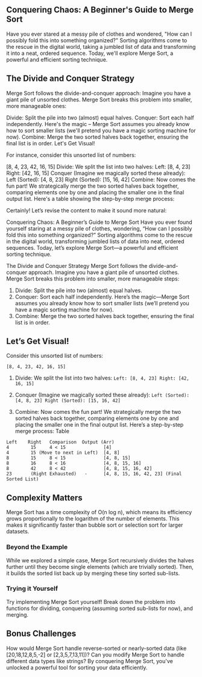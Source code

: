 ## Conquering Chaos: A Beginner's Guide to Merge Sort
Have you ever stared at a messy pile of clothes and wondered, "How can I possibly fold this into something organized?" Sorting algorithms come to the rescue in the digital world, taking a jumbled list of data and transforming it into a neat, ordered sequence. Today, we'll explore Merge Sort, a powerful and efficient sorting technique.

## The Divide and Conquer Strategy

Merge Sort follows the divide-and-conquer approach:
 Imagine you have a giant pile of unsorted clothes. Merge Sort breaks this problem into smaller, more manageable ones:

Divide: Split the pile into two (almost) equal halves.
Conquer: Sort each half independently. Here's the magic – Merge Sort assumes you already know how to sort smaller lists (we'll pretend you have a magic sorting machine for now).
Combine: Merge the two sorted halves back together, ensuring the final list is in order.
Let's Get Visual!

For instance, consider this unsorted list of numbers:

[8, 4, 23, 42, 16, 15]
Divide: We split the list into two halves:
Left:  [8, 4, 23]
Right: [42, 16, 15]
Conquer (Imagine we magically sorted these already):
Left (Sorted):  [4, 8, 23]
Right (Sorted): [15, 16, 42]
Combine: Now comes the fun part! We strategically merge the two sorted halves back together, comparing elements one by one and placing the smaller one in the final output list.
Here's a table showing the step-by-step merge process:

Certainly! Let’s revise the content to make it sound more natural:

Conquering Chaos: A Beginner’s Guide to Merge Sort
Have you ever found yourself staring at a messy pile of clothes, wondering, “How can I possibly fold this into something organized?” Sorting algorithms come to the rescue in the digital world, transforming jumbled lists of data into neat, ordered sequences. Today, let’s explore Merge Sort—a powerful and efficient sorting technique.

The Divide and Conquer Strategy
Merge Sort follows the divide-and-conquer approach. Imagine you have a giant pile of unsorted clothes. Merge Sort breaks this problem into smaller, more manageable steps:

1. Divide: Split the pile into two (almost) equal halves.
2. Conquer: Sort each half independently. Here’s the magic—Merge Sort assumes you already know how to sort smaller lists (we’ll pretend you have a magic sorting machine for now).
3. Combine: Merge the two sorted halves back together, ensuring the final list is in order.


## Let’s Get Visual!
Consider this unsorted list of numbers:

```[8, 4, 23, 42, 16, 15]```

1. Divide: We split the list into two halves:
```Left: [8, 4, 23] Right: [42, 16, 15]```

2. Conquer (Imagine we magically sorted these already):
```Left (Sorted): [4, 8, 23] Right (Sorted): [15, 16, 42]```

3. Combine: Now comes the fun part! We strategically merge the two sorted halves back together, comparing elements one by one and placing the smaller one in the final output list. Here’s a step-by-step merge process:
Table

```
Left	Right	Comparison	Output (Arr)
4	     15	    4 < 15	            [4]
4	     15	(Move to next in Left)	[4, 8]
8	     15	    8 < 15	            [4, 8, 15]
8	     16	    8 < 16	            [4, 8, 15, 16]
8	     42	    8 < 42	            [4, 8, 15, 16, 42]
23	     (Right Exhausted)	 -	    [4, 8, 15, 16, 42, 23] (Final Sorted List)
```


## Complexity Matters

Merge Sort has a time complexity of O(n log n), which means its efficiency grows proportionally to the logarithm of the number of elements. This makes it significantly faster than bubble sort or selection sort for larger datasets.

### Beyond the Example

While we explored a simple case, Merge Sort recursively divides the halves further until they become single elements (which are trivially sorted). Then, it builds the sorted list back up by merging these tiny sorted sub-lists.

### Trying it Yourself

Try implementing Merge Sort yourself! Break down the problem into functions for dividing, conquering (assuming sorted sub-lists for now), and merging.

## Bonus Challenges

How would Merge Sort handle reverse-sorted or nearly-sorted data (like [20,18,12,8,5,-2] or [2,3,5,7,13,11])?
Can you modify Merge Sort to handle different data types like strings?
By conquering Merge Sort, you've unlocked a powerful tool for sorting your data efficiently.
